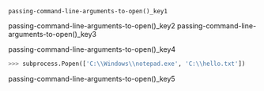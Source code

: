 ```ngMeta
passing-command-line-arguments-to-open()_key1
```

passing-command-line-arguments-to-open()_key2
passing-command-line-arguments-to-open()_key3


passing-command-line-arguments-to-open()_key4


```python
>>> subprocess.Popen(['C:\\Windows\\notepad.exe', 'C:\\hello.txt'])
```
passing-command-line-arguments-to-open()_key5
